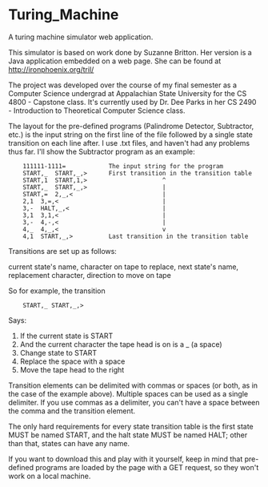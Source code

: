 Turing_Machine
==============

A turing machine simulator web application.

This simulator is based on work done by Suzanne Britton.  Her version is a Java application embedded on a web page.  She can be found at http://ironphoenix.org/tril/

The project was developed over the course of my final semester as a Computer Science undergrad at Appalachian State University for the CS 4800 - Capstone class.  It's currently used by Dr. Dee Parks in her CS 2490 - Introduction to Theoretical Computer Science class.

The layout for the pre-defined programs (Palindrome Detector, Subtractor, etc.) is the input string on the first line of the file followed by a single state transition on each line after.  I use .txt files, and haven't had any problems thus far.  I'll show the Subtractor program as an example:

        111111-1111=            The input string for the program
        START,_  START,_,>      First transition in the transition table
        START,1  START,1,>                     ^
        START,_  START,_,>                     |
        START,=  2,_,<                         |
        2,1  3,=,<                             |
        3,-  HALT,_,<                          |
        3,1  3,1,<                             |
        3,-  4,-,<                             |
        4,_  4,_,<                             v
        4,1  START,_,>          Last transition in the transition table


Transitions are set up as follows:

current state's name, character on tape to replace, next state's name, replacement character, direction to move on tape

So for example, the transition

        START,_ START,_,>
        
Says:
  1) If the current state is START
  2) And the current character the tape head is on is a _ (a space)
  3) Change state to START
  4) Replace the space with a space
  5) Move the tape head to the right
  
Transition elements can be delimited with commas or spaces (or both, as in the case of the example above).  Multiple spaces can be used as a single delimiter.  If you use commas as a delimiter, you can't have a space between the comma and the transition element.

The only hard requirements for every state transition table is the first state MUST be named START, and the halt state MUST be named HALT; other than that, states can have any name.

If you want to download this and play with it yourself, keep in mind that pre-defined programs are loaded by the page with a GET request, so they won't work on a local machine.
